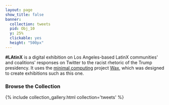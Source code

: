 ```yaml
---
layout: page
show_title: false
banner:
  collection: tweets
  pid: Obj_10
  y: 25%
  clickable: yes
  height: "500px"
---
```


**#LAtinX** is a digital exhibition on Los Angeles-based LatinX communities' and coalitions' responses on Twitter to the racist rhetoric of the Trump presidency. It uses the [minimal computing](http://go-dh.github.io/mincomp/) project [Wax](https://minicomp.github.io/wiki/#/wax/), which was designed to create exhibitions such as this one.

### Browse the Collection

{% include collection_gallery.html collection='tweets' %}
